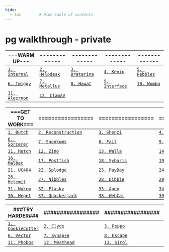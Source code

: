 ```yaml
---
hide:
  - toc        # Hide table of contents
---
```


# pg walkthrough - private

|---WARM UP---|-------------|-------------|-------------|-------------|
|--|--|--|--|--|
[`1. Internal`](https://github.com/leecybersec/pg/tree/main/warm-up/internal)    |[`2. Helpdesk`](https://github.com/leecybersec/pg/tree/main/warm-up/helpdesk)    |[`3. Bratarina`](https://github.com/leecybersec/pg/tree/main/warm-up/bratarina)  |[`4. Kevin`](https://github.com/leecybersec/pg/tree/main/warm-up/kevin)          |[`5. Pebbles`](https://github.com/leecybersec/pg/tree/main/warm-up/pebbles)      |
[`6. Twiggy`](https://github.com/leecybersec/pg/tree/main/warm-up/twiggy)        |[`7. Metallus`](https://github.com/leecybersec/pg/tree/main/warm-up/metallus)    |[`8. Hawat`](https://github.com/leecybersec/pg/tree/main/warm-up/hawat)          |[`9. Interface`](https://github.com/leecybersec/pg/tree/main/warm-up/interface)  |[`10. Wombo`](https://github.com/leecybersec/pg/tree/main/warm-up/wombo)         |
[`11. Algernon`](https://github.com/leecybersec/pg/tree/main/warm-up/algernon)   |[`12. ClamAV`](https://github.com/leecybersec/pg/tree/main/warm-up/clamav)       ||||

|===GET TO WORK===|=================|=================|=================|=================|
|--|--|--|--|--|
|[`1. Butch`](https://github.com/leecybersec/pg/tree/main/get-to-work/Butch)        |[`2. Reconstruction`](https://github.com/leecybersec/pg/tree/main/get-to-work/Reconstruction) |[`3. Shenzi`](https://github.com/leecybersec/pg/tree/main/get-to-work/Shenzi)                 |[`4. ZenPhoto`](https://github.com/leecybersec/pg/tree/main/get-to-work/ZenPhoto)             |[`5. Nappa`](https://github.com/leecybersec/pg/tree/main/get-to-work/Nappa)                   |
|[`6. Sorcerer`](https://github.com/leecybersec/pg/tree/main/get-to-work/Sorcerer)  |[`7. Snookums`](https://github.com/leecybersec/pg/tree/main/get-to-work/Snookums)             |[`8. Fail`](https://github.com/leecybersec/pg/tree/main/get-to-work/Fail)                     |[`9. AuthBy`](https://github.com/leecybersec/pg/tree/main/get-to-work/AuthBy)                 |[`10. Catto`](https://github.com/leecybersec/pg/tree/main/get-to-work/Catto)                  |
|[`11. Hutch`](https://github.com/leecybersec/pg/tree/main/get-to-work/Hutch)       |[`12. Zino`](https://github.com/leecybersec/pg/tree/main/get-to-work/Zino)                    |[`13. Walla`](https://github.com/leecybersec/pg/tree/main/get-to-work/Walla)                  |[`14. Banzai`](https://github.com/leecybersec/pg/tree/main/get-to-work/Banzai)                |[`15. Roquefort`](https://github.com/leecybersec/pg/tree/main/get-to-work/Roquefort)          |
|[`16. Malbec`](https://github.com/leecybersec/pg/tree/main/get-to-work/Malbec)     |[`17. Postfish`](https://github.com/leecybersec/pg/tree/main/get-to-work/Postfish)            |[`18. Sybaris`](https://github.com/leecybersec/pg/tree/main/get-to-work/Sybaris)              |[`19. Hunit`](https://github.com/leecybersec/pg/tree/main/get-to-work/Hunit)                  |[`20. G00g`](https://github.com/leecybersec/pg/tree/main/get-to-work/G00g)                    |
|[`21. UC404`](https://github.com/leecybersec/pg/tree/main/get-to-work/UC404)       |[`22. Splodge`](https://github.com/leecybersec/pg/tree/main/get-to-work/Splodge)              |[`23. PayDay`](https://github.com/leecybersec/pg/tree/main/get-to-work/PayDay)                |[`24. UT99`](https://github.com/leecybersec/pg/tree/main/get-to-work/UT99)                    |[`25. Medjed`](https://github.com/leecybersec/pg/tree/main/get-to-work/Medjed)                |
|[`26. Hetemit`](https://github.com/leecybersec/pg/tree/main/get-to-work/Hetemit)   |[`27. Nibbles`](https://github.com/leecybersec/pg/tree/main/get-to-work/Nibbles)              |[`28. Dibble`](https://github.com/leecybersec/pg/tree/main/get-to-work/Dibble)                |[`29. Jacko`](https://github.com/leecybersec/pg/tree/main/get-to-work/Jacko)                  |[`30. Cassios`](https://github.com/leecybersec/pg/tree/main/get-to-work/Cassios)              |
|[`31. Nukem`](https://github.com/leecybersec/pg/tree/main/get-to-work/Nukem)       |[`32. Flasky`](https://github.com/leecybersec/pg/tree/main/get-to-work/Flasky)                |[`33. Apex`](https://github.com/leecybersec/pg/tree/main/get-to-work/Apex)                    |[`34. XposedAPI`](https://github.com/leecybersec/pg/tree/main/get-to-work/XposedAPI)          |[`35. Billyboss`](https://github.com/leecybersec/pg/tree/main/get-to-work/Billyboss)          |
|[`36. Hepet`](https://github.com/leecybersec/pg/tree/main/get-to-work/Hepet)       |[`37. Quackerjack`](https://github.com/leecybersec/pg/tree/main/get-to-work/Quackerjack)      |[`38. WebCal`](https://github.com/leecybersec/pg/tree/main/get-to-work/WebCal)                |[`39. Pelican`](https://github.com/leecybersec/pg/tree/main/get-to-work/Pelican)              |[`40. Panic`](https://github.com/leecybersec/pg/tree/main/get-to-work/Panic)                  |

|###TRY HARDER###|#################|#################|#################|#################|
|--|--|--|--|--|
[`1. CookieCutter`](https://github.com/leecybersec/pg/tree/main/try-harder/CookieCutter)  |[`2. Clyde`](https://github.com/leecybersec/pg/tree/main/try-harder/Clyde)                |[`3. Peppo`](https://github.com/leecybersec/pg/tree/main/try-harder/Peppo)                |[`4. BadCorp`](https://github.com/leecybersec/pg/tree/main/try-harder/BadCorp)            |[`5. Shifty`](https://github.com/leecybersec/pg/tree/main/try-harder/Shifty)              |
[`6. Vector`](https://github.com/leecybersec/pg/tree/main/try-harder/Vector)              |[`7. Synapse`](https://github.com/leecybersec/pg/tree/main/try-harder/Synapse)            |[`8. Escape`](https://github.com/leecybersec/pg/tree/main/try-harder/Escape)              |[`9. Megavolt`](https://github.com/leecybersec/pg/tree/main/try-harder/Megavolt)          |[`10. Develop`](https://github.com/leecybersec/pg/tree/main/try-harder/Develop)           |
[`11. Phobos`](https://github.com/leecybersec/pg/tree/main/try-harder/Phobos)             |[`12. Meathead`](https://github.com/leecybersec/pg/tree/main/try-harder/Meathead)         |[`13. Sirol`](https://github.com/leecybersec/pg/tree/main/try-harder/Sirol)               |[`14. Tico`](https://github.com/leecybersec/pg/tree/main/try-harder/Tico)                 ||
